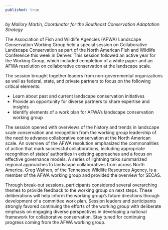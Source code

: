 ```yaml
---
published: true
---
```

_by Mallory Martin, Coordinator for the Southeast Conservation Adaptation Strategy_

The Association of Fish and Wildlife Agencies (AFWA) Landscape Conservation Working Group held a special session on Collaborative Landscape Conservation as part of the North American Fish and Wildlife Conference this week in Denver. This session followed an active year for the Working Group, which included completion of a white paper and an AFWA resolution on collaborative conservation at the landscape scale. 

The session brought together leaders from non-governmental organizations as well as federal, state, and private partners to focus on the following critical elements:

- Learn about past and current landscape conservation initiatives
- Provide an opportunity for diverse partners to share expertise and insights
- Identify elements of a work plan for AFWA’s landscape conservation working group

The session opened with overviews of the history and trends in landscape scale conservation and recognition from the working group leadership of the need to advance collaborative conservation at the North American scale. An overview of the AFWA resolution emphasized the commonalities of action that mark successful collaborations, including appropriate recognition of states’ authorities in existing approaches and a focus on effective governance models. A series of lightning talks summarized regional approaches to landscape collaboratives from across North America. Greg Wathen, of the Tennessee Wildlife Resources Agency, is a member of the AFWA working group and provided the overview for SECAS.

Through break-out sessions, participants considered several overarching themes to provide feedback to the working group on next steps. These deliberations will help inform the working group’s future directions through development of a committee work plan. Session leaders and participants strongly favored continuing the efforts of the working group with deliberate emphasis on engaging diverse perspectives in developing a national framework for collaborative conservation. Stay tuned for continuing progress coming from the AFWA working group.
